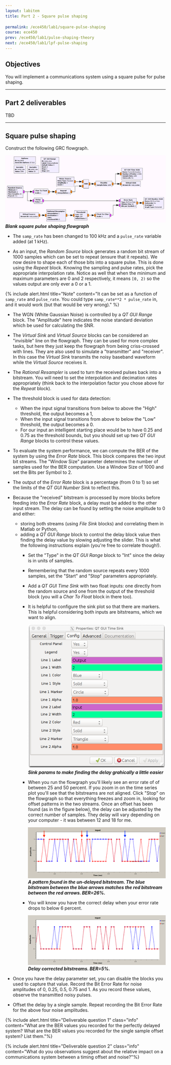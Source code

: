```yaml
---
layout: labitem
title: Part 2 - Square pulse shaping

permalink: /ece450/lab1/square-pulse-shaping
course: ece450
prev: /ece450/lab1/pulse-shaping-theory
next: /ece450/lab1/lpf-pulse-shaping
---
```


## Objectives

You will implement a communications system using a square pulse for pulse shaping.

<!-- TODO check under "Lab instructions" heading -->

---

## Part 2 deliverables

TBD

---

## Square pulse shaping

Construct the following GRC flowgraph.

  ![square-pulses-blank-flowgraph.png](figures/square-pulses-blank-flowgraph.png) <br>
  __*Blank square pulse shaping flowgraph*__

- The `samp_rate` has been changed to 100 kHz and a `pulse_rate` variable added (at 1 kHz).

- As an input, the *Random Source* block generates a random bit stream of 1000 samples which can be set to repeat (ensure that it repeats). We now desire to shape each of those bits into a square pulse. This is done using the *Repeat* block. Knowing the sampling and pulse rates, pick the appropriate interpolation rate. Notice as well that when the minimum and maximum parameters are 0 and 2 respectively, it means `[0, 2)` so the values output are only ever a 0 or a 1.

{% include alert.html title="Note" content="It can be set as a function of `samp_rate` and `pulse_rate`. You could type `samp_rate**2 * pulse_rate` in, and it would work (but that would be very wrong)." %}

- The WGN (White Gaussian Noise) is controlled by a *QT GUI Range* block. The "Amplitude" here indicates the noise standard deviation which be used for calculating the SNR.

- The *Virtual Sink* and *Virtual Source* blocks can be considered an "invisible" line on the flowgraph. They can be used for more complex tasks, but here they just keep the flowgraph from being criss-crossed with lines. They are also used to simulate a "transmitter" and "receiver". In this case the *Virtual Sink* transmits the noisy baseband waveform while the *Virtual Source* receives it.

- The *Rational Resampler* is used to turn the received pulses back into a bitstream. You will need to set the interpolation and decimation rates appropriately (think back to the interpolation factor you chose above for the *Repeat* block).

- The threshold block is used for data detection:
  - When the input signal transitions from below to above the "High" threshold, the output becomes a 1,
  - When the input signal transitions from above to below the "Low" threshold, the output becomes a 0.
  - For our input an intelligent starting place would be to have 0.25 and 0.75 as the threshold bounds, but you should set up two *QT GUI Range* blocks to control these values.

- To evaluate the system performance, we can compute the BER of the system by using the *Error Rate* block. This block compares the two input bit streams. The "Window Size" parameter determines the number of samples used for the BER computation. Use a Window Size of 1000 and set the Bits per Symbol to 2.

- The output of the *Error Rate* block is a percentage (from 0 to 1) so set the limits of the *QT GUI Number Sink* to reflect this.

- Because the "received" bitstream is processed by more blocks before feeding into the *Error Rate* block, a delay must be added to the other input stream. The delay can be found by setting the noise amplitude to 0 and either:
  - storing both streams (using *File Sink* blocks) and correlating them in Matlab or Python,
  - adding a *QT GUI Range* block to control the delay block value then finding the delay value by slowing adjusting the slider. This is what the following instructions explain (you're free to correlate though!).
    - Set the "Type" in the *QT GUI Range* block to "Int" since the delay is in units of samples.
    - Remembering that the random source repeats every 1000 samples, set the "Start" and "Stop" parameters appropriately.
    - Add a *QT GUI Time Sink* with two float inputs: one directly from the random source and one from the output of the threshold block (you will a *Char To Float* block in there too).
    - It is helpful to configure the sink plot so that there are markers. This is helpful considering both inputs are bitstreams, which we want to align.

      ![delay-qt-sink-config.png](figures/delay-qt-sink-config.png) <br>
      __*Sink params to make finding the delay grahically a little easier*__

    - When you run the flowgraph you'll likely see an error rate of of between 25 and 50 percent. If you zoom in on the time series plot you'll see that the bitstreams are not aligned. Click "Stop" on the flowgraph so that everything freezes and zoom in, looking for offset patterns in the two streams. Once an offset has been found (as in the figure below), the delay can be adjusted by the correct number of samples. They delay will vary depending on your computer - it was between 12 and 18 for me.

      ![un-delayed-bitstreams.png](figures/un-delayed-bitstreams.png)<br>
      __*A pattern found in the un-delayed bitstream. The blue bitstream between the blue arrows matches the red bitstream between the red arrows. BER=26%.*__

    - You will know you have the correct delay when your error rate drops to below 6 percent.

      ![delayed-bitstreams.png](figures/delayed-bitstreams.png)<br>
      __*Delay corrected bitstreams. BER=5%.*__

- Once you have the delay parameter set, you can disable the blocks you used to capture that value. Record the Bit Error Rate for noise amplitudes of 0, 0.25, 0.5, 0.75 and 1. As you record these values, observe the transmitted noisy pulses.
- Offset the delay by a single sample. Repeat recording the Bit Error Rate for the above four noise amplitudes. 

{% include alert.html title="Deliverable question 1" class="info" content="What are the BER values you recorded for the perfectly delayed system? What are the BER values you recorded for the single sample offset system? List them."%}

{% include alert.html title="Deliverable question 2" class="info" content="What do you observations suggest about the relative impact on a communications system between a timing offset and noise?"%}
